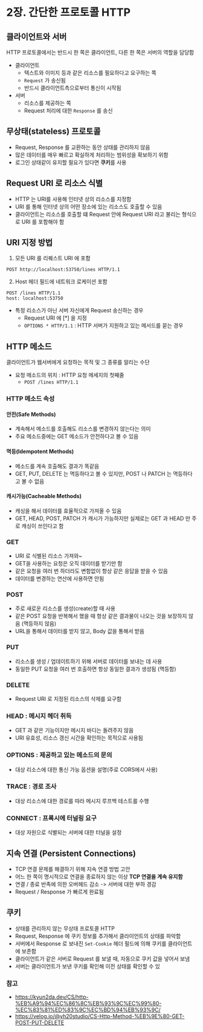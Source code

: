 # 2장. 간단한 프로토콜 HTTP

## 클라이언트와 서버
HTTP 프로토콜에서는 반드시 한 쪽은 클라이언트, 다른 한 쪽은 서버의 역할을 담당함
- 클라이언트
    - 텍스트와 이미지 등과 같은 리소스를 필요하다고 요구하는 쪽
    - `Request` 가 송신됨
    - 반드시 클라이언트측으로부터 통신이 시작됨
- 서버
    - 리소스를 제공하는 쪽
    - Request 처리에 대한 `Response` 를 송신


## 무상태(stateless) 프로토콜
- Request, Response 를 교환하는 동안 상태를 관리하지 않음
- 많은 데이터를 매우 빠르고 확실하게 처리하는 범위성을 확보하기 위함
- 로그인 상태같이 유지할 필요가 있다면 **쿠키**를 사용

## Request URI 로 리소스 식별
- HTTP 는 URI를 사용해 인터넷 상의 리소스를 지정함
- URI 를 통해 인터넷 상의 어떤 장소에 있는 리소스도 호출할 수 있음
- 클라이언트는 리소스를 호출할 떄 Request 안에 Request URI 라고 불리는 형식으로 URI 를 포함해야 함

## URI 지정 방법
1. 모든 URI 를 리퀘스트 URI 에 포함
```
POST http://localhost:53750/lines HTTP/1.1
```
2. Host 헤더 필드에 네트워크 로케이션 포함
```
POST /lines HTTP/1.1
host: localhost:53750
```
- 특정 리소스가 아닌 서버 자신에게 Request 송신하는 경우
    - Request URI 에 [*] 을 지정
    - `OPTIONS * HTTP/1.1` : HTTP 서버가 지원하고 있는 메서드를 묻는 경우

## HTTP 메소드
클라이언트가 웹서버에게 요청하는 목적 및 그 종류를 알리는 수단
- 요청 메소드의 위치 : HTTP 요청 메세지의 첫째줄
    - `POST /lines HTTP/1.1`

### HTTP 메소드 속성
#### 안전(Safe Methods)
- 계속해서 메소드를 호출해도 리소스를 변경하지 않는다는 의미
- 주요 메소드중에는 GET 메소드가 안전하다고 볼 수 있음

#### 멱등(Idempotent Methods)
- 메소드를 계속 호출해도 결과가 똑같음
- GET, PUT, DELETE 는 멱등하다고 볼 수 있지만, POST 나 PATCH 는 멱등하다고 볼 수 없음

#### 캐시가능(Cacheable Methods)
- 캐싱을 해서 데이터를 효율적으로 가져올 수 있음
- GET, HEAD, POST, PATCH 가 캐시가 가능하지만 실제로는 GET 과 HEAD 만 주로 캐싱이 쓰인다고 함

### GET
- URI 로 식별된 리소스 가져와~
- GET을 사용하는 요청은 오직 데이터를 받기만 함
- 같은 요청을 여러 번 하더라도 변함없이 항상 같은 응답을 받을 수 있음
- 데이터를 변경하는 연산에 사용하면 안됨

### POST
- 주로 새로운 리소스를 생성(create)할 때 사용
- 같은 POST 요청을 반복해서 했을 때 항상 같은 결과물이 나오는 것을 보장하지 않음 (멱등하지 않음)
- URL을 통해서 데이터를 받지 않고, Body 값을 통해서 받음

### PUT
- 리소스를 생성 / 업데이트하기 위해 서버로 데이터를 보내는 데 사용
- 동일한 PUT 요청을 여러 번 호출하면 항상 동일한 결과가 생성됨 (멱등함)

### DELETE
- Request URI 로 지정된 리소스의 삭제를 요구함

### HEAD : 메시지 헤더 취득
- GET 과 같은 기능이지만 메시지 바디는 돌려주지 않음
- URI 유효성, 리소스 갱신 시간을 확인하는 목적으로 사용됨

### OPTIONS : 제공하고 있는 메소드의 문의
- 대상 리소스에 대한 통신 가능 옵션을 설명(주로 CORS에서 사용)

### TRACE : 경로 조사
- 대상 리소스에 대한 경로를 따라 메시지 루프백 테스트를 수행

### CONNECT : 프록시에 터널링 요구
- 대상 자원으로 식별되는 서버에 대한 터널을 설정


## 지속 연결 (Persistent Connections)
- TCP 연결 문제를 해결하기 위해 지속 연결 방법 고안
- 어느 한 쪽이 명시적으로 연결을 종료하지 않는 이상 **TCP 연결을 계속 유지함**
- 연결 / 종료 반족에 의한 오버헤드 감소 -> 서버에 대한 부하 경감
- Request / Response 가 빠르게 완료됨

## 쿠키
- 상태를 관리하지 않는 무상태 프로토콜 HTTP
- Request, Response 에 쿠키 정보를 추가해서 클라이언트의 상태를 파악함
- 서버에서 Response 로 보내진 `Set-Cookie` 헤더 필드에 의해 쿠키를 클라이언트에 보존함
- 클라이언트가 같은 서버로 Request 를 보낼 때, 자동으로 쿠키 값을 넣어서 보냄
- 서버는 클라이언트가 보낸 쿠키를 확인해 이전 상태를 확인할 수 있

### 참고
- https://kyun2da.dev/CS/http-%EB%A9%94%EC%86%8C%EB%93%9C%EC%99%80-%EC%83%81%ED%83%9C%EC%BD%94%EB%93%9C/
- https://velog.io/@yh20studio/CS-Http-Method-%EB%9E%80-GET-POST-PUT-DELETE
